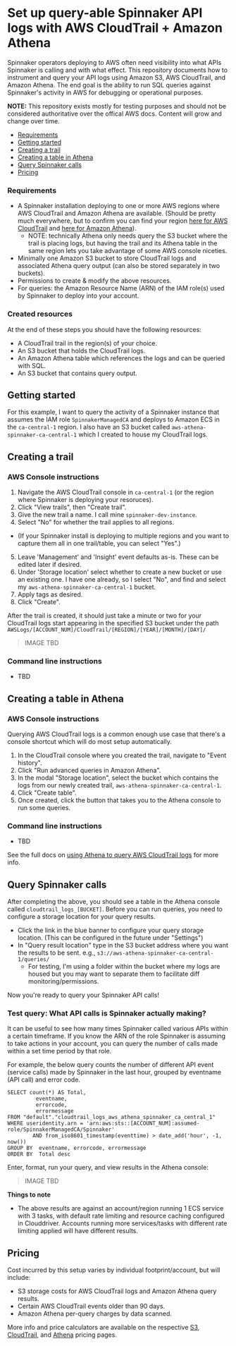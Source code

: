 # Set up query-able Spinnaker API logs with AWS CloudTrail + Amazon Athena

Spinnaker operators deploying to AWS often need visibility into what APIs Spinnaker is calling and with what effect. This repository documents how to instrument and query your API logs using Amazon S3, AWS CloudTrail, and Amazon Athena. The end goal is the ability to run SQL queries against Spinnaker's activity in AWS for debugging or operational purposes.

**NOTE:** This repository exists mostly for testing purposes and should not be considered authoritative over the offical AWS docs. Content will grow and change over time.

<!-- toc -->

- [Requirements](#Requirements)
- [Getting started](#getting-started)
- [Creating a trail](#creating-a-trail)
- [Creating a table in Athena](#creating-a-table-in-athena)
- [Query Spinnaker calls](#query-spinnaker-calls)
- [Pricing](#pricing)

<!-- tocstop -->

### Requirements
* A Spinnaker installation deploying to one or more AWS regions where AWS CloudTrail and Amazon Athena are available. (Should be pretty much everywhere, but to confirm you can find your region [here for AWS CloudTrail](https://docs.aws.amazon.com/awscloudtrail/latest/userguide/cloudtrail-supported-regions.html) and [here for Amazon Athena](https://docs.aws.amazon.com/es_en/general/latest/gr/athena.html)).
  * NOTE: technically Athena only needs query the S3 bucket where the trail is placing logs, but having the trail and its Athena table in the same region lets you take advantage of some AWS console niceties.
* Minimally one Amazon S3 bucket to store CloudTrail logs and associated Athena query output (can also be stored separately in two buckets).
* Permissions to create & modify the above resources. 
* For queries: the Amazon Resource Name (ARN) of the IAM role(s) used by Spinnaker to deploy into your account.

### Created resources
At the end of these steps you should have the following resources:
* A CloudTrail trail in the region(s) of your choice. 
* An S3 bucket that holds the CloudTrail logs.
* An Amazon Athena table which references the logs and can be queried with SQL.
* An S3 bucket that contains query output. 


## Getting started

For this example, I want to query the activity of a Spinnaker instance that assumes the IAM role `SpinnakerManagedCA` and deploys to Amazon ECS in the `ca-central-1` region. I also have an S3 bucket called `aws-athena-spinnaker-ca-central-1` which I created to house my CloudTrail logs.

## Creating a trail

### AWS Console instructions
1. Navigate the AWS CloudTrail console in `ca-central-1` (or the region where Spinnaker is deploying your resoruces).
2. Click "View trails", then "Create trail".
3. Give the new trail a name. I call mine `spinnaker-dev-instance`.
4. Select "No" for whether the trail applies to all regions. 
  * (If your Spinnaker install is deploying to multiple regions and you want to capture them all in one trail/table, you can select "Yes".)
5. Leave 'Management' and 'Insight' event defaults as-is. These can be edited later if desired.
6. Under 'Storage location' select whether to create a new bucket or use an existing one. I have one already, so I select "No", and find and select my `aws-athena-spinnaker-ca-central-1` bucket.
7. Apply tags as desired.
8. Click "Create".

After the trail is created, it should just take a minute or two for your CloudTrail logs start appearing in the specified S3 bucket under the path `AWSLogs/[ACCOUNT_NUM]/CloudTrail/[REGION]/[YEAR]/[MONTH]/[DAY]/`

> IMAGE TBD

### Command line instructions
* TBD

## Creating a table in Athena

### AWS Console instructions
Querying AWS CloudTrail logs is a common enough use case that there's a console shortcut which will do most setup automatically.

1. In the CloudTrail console where you created the trail, navigate to "Event history".
2. Click "Run advanced queries in Amazon Athena".
3. In the modal "Storage location", select the bucket which contains the logs from our newly created trail, `aws-athena-spinnaker-ca-central-1`. 
4. Click "Create table".
5. Once created, click the button that takes you to the Athena console to run some queries.

### Command line instructions
* TBD


See the full docs on [using Athena to query AWS CloudTrail logs](https://docs.aws.amazon.com/athena/latest/ug/cloudtrail-logs.html) for more info.


## Query Spinnaker calls

After completing the above, you should see a table in the Athena console called `cloudtrail_logs_[BUCKET]`. Before you can run queries, you need to configure a storage location for your query results.

* Click the link in the blue banner to configure your query storage location. (This can be configured in the future under "Settings")
* In "Query result location" type in the S3 bucket address where you want the results to be sent. e.g., `s3://aws-athena-spinnaker-ca-central-1/queries/`
  * For testing, I'm using a folder within the bucket where my logs are housed but you may want to separate them to facilitate diff monitoring/permissions.

Now you're ready to query your Spinnaker API calls!

### Test query: What API calls is Spinnaker actually making?

It can be useful to see how many times Spinnaker called various APIs within a certain timeframe. If you know the ARN of the role Spinnaker is assuming to take actions in your account, you can query the number of calls made within a set time period by that role.

For example, the below query counts the number of different API event (service calls) made by Spinnaker in the last hour, grouped by eventname (API call) and error code.

```
SELECT count(*) AS Total,
         eventname,
         errorcode,
         errormessage
FROM "default"."cloudtrail_logs_aws_athena_spinnaker_ca_central_1"
WHERE useridentity.arn = 'arn:aws:sts::[ACCOUNT_NUM]:assumed-role/SpinnakerManagedCA/Spinnaker'
        AND from_iso8601_timestamp(eventtime) > date_add('hour', -1, now())
GROUP BY  eventname, errorcode, errormessage
ORDER BY  Total desc
```

Enter, format, run your query, and view results in the Athena console:

> IMAGE TBD

**Things to note**
* The above results are against an account/region running 1 ECS service with 3 tasks, with default rate limiting and resource caching configured in Clouddriver. Accounts running more services/tasks with different rate limiting applied will have different results.


## Pricing

Cost incurred by this setup varies by individual footprint/account, but will include:

* S3 storage costs for AWS CloudTrail logs and Amazon Athena query results.
* Certain AWS CloudTrail events older than 90 days.
* Amazon Athena per-query charges by data scanned. 

More info and price calculators are available on the respective [S3](https://aws.amazon.com/s3/pricing/), [CloudTrail](https://aws.amazon.com/cloudtrail/pricing/), and [Athena](https://aws.amazon.com/athena/pricing/) pricing pages.